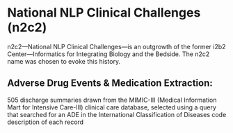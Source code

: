 # National NLP Clinical Challenges (n2c2)

<p>n2c2—National NLP Clinical Challenges—is an outgrowth of the former i2b2 Center—Informatics for Integrating Biology and the Bedside. The n2c2 name was chosen to evoke this history.</p>

## Adverse Drug Events & Medication Extraction:

<p>505 discharge summaries drawn from the MIMIC-III (Medical Information Mart for Intensive Care-III) clinical care database, selected using a query that searched for an ADE in the International Classification of Diseases code description of each record</p>
